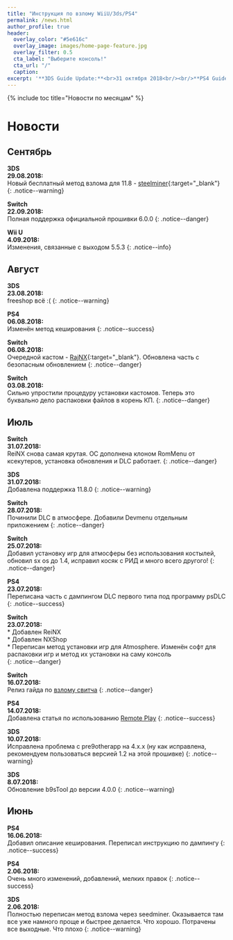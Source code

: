 ```yaml
---
title: "Инструкция по взлому WiiU/3ds/PS4"
permalink: /news.html
author_profile: true
header:
  overlay_color: "#5e616c"
  overlay_image: images/home-page-feature.jpg
  overlay_filter: 0.5
  cta_label: "Выберите консоль!"
  cta_url: "/"
  caption:
excerpt: '**3DS Guide Update:**<br>31 октября 2018<br/><br/>**PS4 Guide Update:**<br>28 октября 2018<br/><br/>**Switch Guide Update:**<br>30 октября 2018<br/><br/>**Wii U Guide Update:**<br>27 октября 2018<br/><br/>**DSi Guide Update:**<br>26 октября 2018'
---
```


{% include toc title="Новости по месяцам" %}

# Новости

## Сентябрь

**3DS**<br>**29.08.2018:**<br>Новый бесплатный метод взлома для 11.8 - [steelminer](http://3ds.customfw.xyz/steelminer){:target="_blank"}
{: .notice--warning}

**Switch**<br>**22.09.2018:**<br>Полная поддержка официальной прошивки 6.0.0
{: .notice--danger}

**Wii U**<br>**4.09.2018:**<br>Изменения, связанные с выходом 5.5.3
{: .notice--info}

## Август
**3DS**<br>**23.08.2018:**<br>freeshop всё :(
{: .notice--warning}

**PS4**<br>**06.08.2018:**<br>Изменён метод кеширования 
{: .notice--success}

**Switch**<br>**06.08.2018:**<br>Очередной кастом - [RajNX](http://switch.customfw.xyz/rajnx){:target="_blank"}. Обновлена часть с безопасным обновлением
{: .notice--danger}

**Switch**<br>**03.08.2018:**<br>Сильно упростили процедуру установки кастомов. Теперь это буквально дело распаковки файлов в корень КП.
{: .notice--danger}

## Июль

**Switch**<br>**31.07.2018:**<br>ReiNX снова самая крутая. ОС дополнена клоном RomMenu от ксекутеров, установка обновления и DLC работает. 
{: .notice--danger}

**3DS**<br>**31.07.2018:**<br>Добавлена поддержка 11.8.0
{: .notice--warning}

**Switch**<br>**28.07.2018:**<br>Починили DLC в атмосфере. Добавили Devmenu отдельным приложением 
{: .notice--danger}

**Switch**<br>**25.07.2018:**<br>Добавил установку игр для атмосферы без использования костылей, обновил sx os до 1.4, исправил косяк с РИД и много всего другого!
{: .notice--danger}

**PS4**<br>**23.07.2018:**<br>Переписана часть с дампингом DLC первого типа под программу psDLC
{: .notice--success}

**Switch**<br>**23.07.2018:**          
	* Добавлен ReiNX           
	* Добавлен NXShop                 
	* Переписан метод установки игр для Atmosphere. Изменён софт для распаковки игр и метод их установки на саму консоль                
{: .notice--danger}

**Switch**<br>**16.07.2018:**<br>Релиз гайда по [взлому свитча](http://switch.customfw.xyz)
{: .notice--danger}

**PS4**<br>**14.07.2018:**<br>Добавлена статья по использованию [Remote Play](http://ps4.customfw.xyz/remote-play)
{: .notice--success}

**3DS**<br>**10.07.2018:**<br>Исправлена проблема с pre9otherapp на 4.x.x (ну как исправлена, рекомендуем пользоваться версией 1.2 на этой прошивке)
{: .notice--warning}

**3DS**<br>**8.07.2018:**<br>Обновление b9sTool до версии 4.0.0
{: .notice--warning}

## Июнь

**PS4**<br>**16.06.2018:**<br>Добавил описание кеширования. Переписал инструкцию по дампингу
{: .notice--success}

**PS4**<br>**2.06.2018:**<br>Очень много изменений, добавлений, мелких правок
{: .notice--success}

**3DS**<br>**2.06.2018:**<br>Полностью переписан метод взлома через seedminer. Оказывается там все уже намного проще и быстрее делается. Что хорошо. Потрачены все выходные. Что плохо
{: .notice--warning}